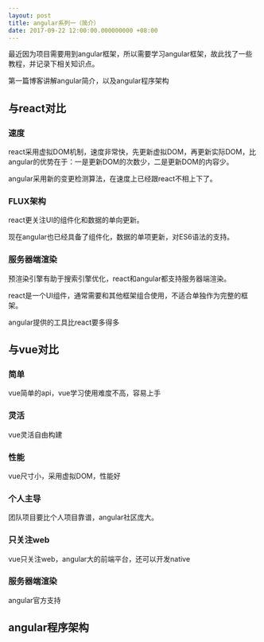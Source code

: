 ```yaml
---
layout: post
title: angular系列一（简介）
date: 2017-09-22 12:00:00.000000000 +08:00
---
```


最近因为项目需要用到angular框架，所以需要学习angular框架，故此找了一些教程，并记录下相关知识点。

第一篇博客讲解angular简介，以及angular程序架构

## 与react对比
### 速度
react采用虚拟DOM机制，速度非常快，先更新虚拟DOM，再更新实际DOM，比angular的优势在于：一是更新DOM的次数少，二是更新DOM的内容少。

angular采用新的变更检测算法，在速度上已经跟react不相上下了。

### FLUX架构
react更关注UI的组件化和数据的单向更新。

现在angular也已经具备了组件化，数据的单项更新，对ES6语法的支持。

### 服务器端渲染
预渲染引擎有助于搜索引擎优化，react和angular都支持服务器端渲染。

react是一个UI组件，通常需要和其他框架组合使用，不适合单独作为完整的框架。

angular提供的工具比react要多得多

## 与vue对比
### 简单
vue简单的api，vue学习使用难度不高，容易上手

### 灵活
vue灵活自由构建

### 性能
vue尺寸小，采用虚拟DOM，性能好

### 个人主导
团队项目要比个人项目靠谱，angular社区庞大。

### 只关注web
vue只关注web，angular大的前端平台，还可以开发native

### 服务器端渲染
angular官方支持


## angular程序架构










